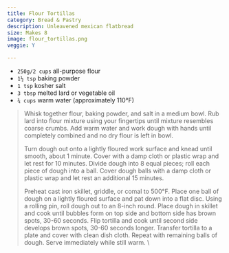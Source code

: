 ```yaml
---
title: Flour Tortillas 
category: Bread & Pastry
description: Unleavened mexican flatbread
size: Makes 8
image: flour_tortillas.png
veggie: Y

--- 
```


* `250g/2 cups` all-purpose flour
* `1½ tsp` baking powder
* `1 tsp` kosher salt
* `3 tbsp` melted lard or vegetable oil
* `¾ cups` warm water (approximately 110°F)

> Whisk together flour, baking powder, and salt in a medium bowl. Rub lard into flour mixture using your fingertips until mixture resembles coarse crumbs. Add warm water and work dough with hands until completely combined and no dry flour is left in bowl.
>
> Turn dough out onto a lightly floured work surface and knead until smooth, about 1 minute. Cover with a damp cloth or plastic wrap and let rest for 10 minutes. Divide dough into 8 equal pieces; roll each piece of dough into a ball. Cover dough balls with a damp cloth or plastic wrap and let rest an additional 15 minutes.
>
> Preheat cast iron skillet, griddle, or comal to 500°F. Place one ball of dough on a lightly floured surface and pat down into a flat disc. Using a rolling pin, roll dough out to an 8-inch round. Place dough in skillet and cook until bubbles form on top side and bottom side has brown spots, 30-60 seconds. Flip tortilla and cook until second side develops brown spots, 30-60 seconds longer. Transfer tortilla to a plate and cover with clean dish cloth. Repeat with remaining balls of dough. Serve immediately while still warm. \\

